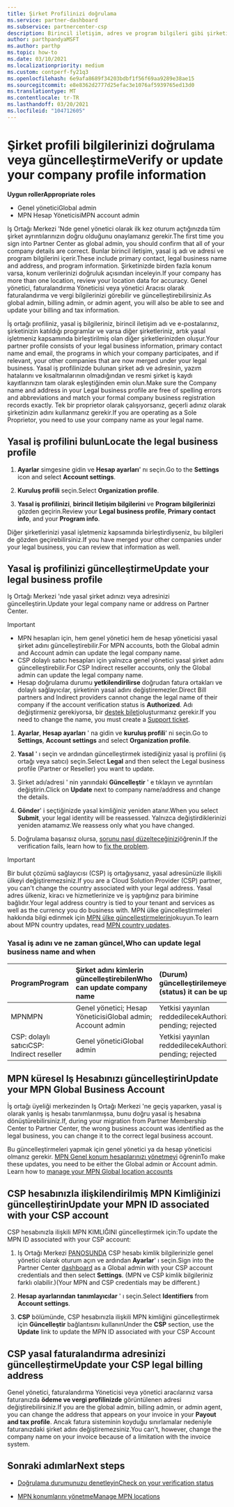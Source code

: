 ```yaml
---
title: Şirket Profilinizi doğrulama
ms.service: partner-dashboard
ms.subservice: partnercenter-csp
description: Birincil iletişim, adres ve program bilgileri gibi şirketinizin ayrıntılarını nasıl doğrulayacağınızı öğrenin. Yasal ve fatura adreslerinizi de güncelleştirebilirsiniz.
author: parthpandyaMSFT
ms.author: parthp
ms.topic: how-to
ms.date: 03/10/2021
ms.localizationpriority: medium
ms.custom: contperf-fy21q3
ms.openlocfilehash: 6e9afa8689f34203bdbf1f56f69aa9289e38ae15
ms.sourcegitcommit: e8e8362d2777d25efac3e1076af5939765ed13d0
ms.translationtype: MT
ms.contentlocale: tr-TR
ms.lasthandoff: 03/20/2021
ms.locfileid: "104712605"
---
```

# <a name="verify-or-update-your-company-profile-information"></a><span data-ttu-id="f97c9-104">Şirket profili bilgilerinizi doğrulama veya güncelleştirme</span><span class="sxs-lookup"><span data-stu-id="f97c9-104">Verify or update your company profile information</span></span> 

<span data-ttu-id="f97c9-105">**Uygun roller**</span><span class="sxs-lookup"><span data-stu-id="f97c9-105">**Appropriate roles**</span></span>

- <span data-ttu-id="f97c9-106">Genel yönetici</span><span class="sxs-lookup"><span data-stu-id="f97c9-106">Global admin</span></span>
- <span data-ttu-id="f97c9-107">MPN Hesap Yöneticisi</span><span class="sxs-lookup"><span data-stu-id="f97c9-107">MPN account admin</span></span>

<span data-ttu-id="f97c9-108">Iş Ortağı Merkezi 'Nde genel yönetici olarak ilk kez oturum açtığınızda tüm şirket ayrıntılarınızın doğru olduğunu onaylamanız gerekir.</span><span class="sxs-lookup"><span data-stu-id="f97c9-108">The first time you sign into Partner Center as global admin, you should confirm that all of your company details are correct.</span></span> <span data-ttu-id="f97c9-109">Bunlar birincil iletişim, yasal iş adı ve adresi ve program bilgilerini içerir.</span><span class="sxs-lookup"><span data-stu-id="f97c9-109">These include primary contact, legal business name and address, and program information.</span></span> <span data-ttu-id="f97c9-110">Şirketinizde birden fazla konum varsa, konum verilerinizi doğruluk açısından inceleyin.</span><span class="sxs-lookup"><span data-stu-id="f97c9-110">If your company has more than one location, review your location data for accuracy.</span></span> <span data-ttu-id="f97c9-111">Genel yönetici, faturalandırma Yöneticisi veya yönetici Aracısı olarak faturalandırma ve vergi bilgilerinizi görebilir ve güncelleştirebilirsiniz.</span><span class="sxs-lookup"><span data-stu-id="f97c9-111">As global admin, billing admin, or admin agent, you will also be able to see and update your billing and tax information.</span></span>

<span data-ttu-id="f97c9-112">İş ortağı profiliniz, yasal iş bilgileriniz, birincil iletişim adı ve e-postalarınız, şirketinizin katıldığı programlar ve varsa diğer şirketleriniz, artık yasal işletmeniz kapsamında birleştirilmiş olan diğer şirketlerinizden oluşur.</span><span class="sxs-lookup"><span data-stu-id="f97c9-112">Your partner profile consists of your legal business information, primary contact name and email, the programs in which your company participates, and if relevant, your other companies that are now merged under your legal business.</span></span> <span data-ttu-id="f97c9-113">Yasal iş profilinizde bulunan şirket adı ve adresinin, yazım hatalarını ve kısaltmalarının olmadığından ve resmi şirket iş kaydı kayıtlarınızın tam olarak eşleştiğinden emin olun.</span><span class="sxs-lookup"><span data-stu-id="f97c9-113">Make sure the Company name and address in your Legal business profile are free of spelling errors and abbreviations and match your formal company business registration records exactly.</span></span> <span data-ttu-id="f97c9-114">Tek bir proprietor olarak çalışıyorsanız, geçerli adınız olarak şirketinizin adını kullanmanız gerekir.</span><span class="sxs-lookup"><span data-stu-id="f97c9-114">If you are operating as a Sole Proprietor, you need to use your company name as your legal name.</span></span>


## <a name="locate-the-legal-business-profile"></a><span data-ttu-id="f97c9-115">Yasal iş profilini bulun</span><span class="sxs-lookup"><span data-stu-id="f97c9-115">Locate the legal business profile</span></span>

1. <span data-ttu-id="f97c9-116">**Ayarlar** simgesine gidin ve **Hesap ayarları**' nı seçin.</span><span class="sxs-lookup"><span data-stu-id="f97c9-116">Go to the **Settings** icon and select **Account settings**.</span></span>
 
1. <span data-ttu-id="f97c9-117">**Kuruluş profili** seçin.</span><span class="sxs-lookup"><span data-stu-id="f97c9-117">Select **Organization profile**.</span></span> 

2. <span data-ttu-id="f97c9-118">**Yasal iş profilinizi**, **birincil Iletişim bilgilerini** ve **Program bilgilerinizi** gözden geçirin.</span><span class="sxs-lookup"><span data-stu-id="f97c9-118">Review your **Legal business profile**, **Primary contact info**, and your **Program info**.</span></span>

<span data-ttu-id="f97c9-119">Diğer şirketlerinizi yasal işletmeniz kapsamında birleştirdiyseniz, bu bilgileri de gözden geçirebilirsiniz.</span><span class="sxs-lookup"><span data-stu-id="f97c9-119">If you have merged your other companies under your legal business, you can review that information as well.</span></span> 

## <a name="update-your-legal-business-profile"></a><span data-ttu-id="f97c9-120">Yasal iş profilinizi güncelleştirme</span><span class="sxs-lookup"><span data-stu-id="f97c9-120">Update your legal business profile</span></span> 

<span data-ttu-id="f97c9-121">Iş Ortağı Merkezi 'nde yasal şirket adınızı veya adresinizi güncelleştirin.</span><span class="sxs-lookup"><span data-stu-id="f97c9-121">Update your legal company name or address on Partner Center.</span></span>

>[!Important]
>- <span data-ttu-id="f97c9-122">MPN hesapları için, hem genel yönetici hem de hesap yöneticisi yasal şirket adını güncelleştirebilir.</span><span class="sxs-lookup"><span data-stu-id="f97c9-122">For MPN accounts, both the Global admin and Account admin can update the legal company name.</span></span>
>- <span data-ttu-id="f97c9-123">CSP dolaylı satıcı hesapları için yalnızca genel yönetici yasal şirket adını güncelleştirebilir.</span><span class="sxs-lookup"><span data-stu-id="f97c9-123">For CSP Indirect reseller accounts, only the Global admin can update the legal company name.</span></span> 
>- <span data-ttu-id="f97c9-124">Hesap doğrulama durumu **yetkilendirilirse** doğrudan fatura ortakları ve dolaylı sağlayıcılar, şirketinin yasal adını değiştiremezler.</span><span class="sxs-lookup"><span data-stu-id="f97c9-124">Direct Bill partners and Indirect providers cannot change the legal name of their company if the account verification status is **Authorized**.</span></span> <span data-ttu-id="f97c9-125">Adı değiştirmeniz gerekiyorsa, bir [destek bileti](https://partner.microsoft.com/dashboard/support/servicerequests/create?stage=2&topicid=eb74583c-61b3-2124-bffc-00920e0ae772)oluşturmanız gerekir.</span><span class="sxs-lookup"><span data-stu-id="f97c9-125">If you need to change the name, you must create a [Support ticket](https://partner.microsoft.com/dashboard/support/servicerequests/create?stage=2&topicid=eb74583c-61b3-2124-bffc-00920e0ae772).</span></span>



1. <span data-ttu-id="f97c9-126">**Ayarlar**, **Hesap ayarları** ' na gidin ve **kuruluş profili**' ni seçin.</span><span class="sxs-lookup"><span data-stu-id="f97c9-126">Go to **Settings**, **Account settings** and select **Organization profile**.</span></span>

2. <span data-ttu-id="f97c9-127">**Yasal** ' ı seçin ve ardından güncelleştirmek istediğiniz yasal iş profilini (iş ortağı veya satıcı) seçin.</span><span class="sxs-lookup"><span data-stu-id="f97c9-127">Select **Legal**  and then select the Legal business profile (Partner or Reseller) you want to update.</span></span>

1. <span data-ttu-id="f97c9-128">Şirket adı/adresi ' nin yanındaki **Güncelleştir**  ' e tıklayın ve ayrıntıları değiştirin.</span><span class="sxs-lookup"><span data-stu-id="f97c9-128">Click on **Update**  next to company name/address and change the details.</span></span>
 
1. <span data-ttu-id="f97c9-129">**Gönder**' i seçtiğinizde yasal kimliğiniz yeniden atanır.</span><span class="sxs-lookup"><span data-stu-id="f97c9-129">When you select **Submit**, your legal identity will be reassessed.</span></span> <span data-ttu-id="f97c9-130">Yalnızca değiştirdiklerinizi yeniden atamamız.</span><span class="sxs-lookup"><span data-stu-id="f97c9-130">We reassess only what you have changed.</span></span>

1. <span data-ttu-id="f97c9-131">Doğrulama başarısız olursa, [sorunu nasıl düzelteceğinizi](verification-responses.md)öğrenin.</span><span class="sxs-lookup"><span data-stu-id="f97c9-131">If the verification fails, learn how to [fix the problem](verification-responses.md).</span></span>

>[!Important]
><span data-ttu-id="f97c9-132">Bir bulut çözümü sağlayıcısı (CSP) iş ortağıysanız, yasal adresünüzle ilişkili ülkeyi değiştiremezsiniz.</span><span class="sxs-lookup"><span data-stu-id="f97c9-132">If you are a Cloud Solution Provider (CSP) partner, you can't change the country associated with your legal address.</span></span> <span data-ttu-id="f97c9-133">Yasal adres ülkeniz, kiracı ve hizmetlerinize ve iş yaptığınız para birimine bağlıdır.</span><span class="sxs-lookup"><span data-stu-id="f97c9-133">Your legal address country is tied to your tenant and services as well as the currency you do business with.</span></span> <span data-ttu-id="f97c9-134">MPN ülke güncelleştirmeleri hakkında bilgi edinmek için  [MPN ülke güncelleştirmelerini](manage-locations.md#change-country-of-partner-global-account)okuyun.</span><span class="sxs-lookup"><span data-stu-id="f97c9-134">To learn about MPN country updates, read  [MPN country updates](manage-locations.md#change-country-of-partner-global-account).</span></span>


### <a name="who-can-update-legal-business-name-and-when"></a><span data-ttu-id="f97c9-135">Yasal iş adını ve ne zaman güncel,</span><span class="sxs-lookup"><span data-stu-id="f97c9-135">Who can update legal business name and when</span></span>

|<span data-ttu-id="f97c9-136">**Program**</span><span class="sxs-lookup"><span data-stu-id="f97c9-136">**Program**</span></span>|<span data-ttu-id="f97c9-137">**Şirket adını kimlerin güncelleştirebilen**</span><span class="sxs-lookup"><span data-stu-id="f97c9-137">**Who can update company name**</span></span>|<span data-ttu-id="f97c9-138">**(Durum) güncelleştirilemeyebilir**</span><span class="sxs-lookup"><span data-stu-id="f97c9-138">**When (status) it can be updated**</span></span>|<span data-ttu-id="f97c9-139">**İzin verildi**</span><span class="sxs-lookup"><span data-stu-id="f97c9-139">**Allowed**</span></span>|
|---------------------|:-------------------------------|:------------|:-----------------|
<span data-ttu-id="f97c9-140">MPN</span><span class="sxs-lookup"><span data-stu-id="f97c9-140">MPN</span></span>|<span data-ttu-id="f97c9-141">Genel yönetici; Hesap Yöneticisi</span><span class="sxs-lookup"><span data-stu-id="f97c9-141">Global admin; Account admin</span></span>|<span data-ttu-id="f97c9-142">Yetkisi yayınlan reddedilecek</span><span class="sxs-lookup"><span data-stu-id="f97c9-142">Authorized; pending; rejected</span></span>| <span data-ttu-id="f97c9-143">İzin Verildi</span><span class="sxs-lookup"><span data-stu-id="f97c9-143">Allowed</span></span>|
|<span data-ttu-id="f97c9-144">CSP: dolaylı satıcı</span><span class="sxs-lookup"><span data-stu-id="f97c9-144">CSP: Indirect reseller</span></span>|<span data-ttu-id="f97c9-145">Genel yönetici</span><span class="sxs-lookup"><span data-stu-id="f97c9-145">Global admin</span></span>|<span data-ttu-id="f97c9-146">Yetkisi yayınlan reddedilecek</span><span class="sxs-lookup"><span data-stu-id="f97c9-146">Authorized; pending; rejected</span></span>| <span data-ttu-id="f97c9-147">İzin Verildi</span><span class="sxs-lookup"><span data-stu-id="f97c9-147">Allowed</span></span>|


## <a name="update-your-mpn-global-business-account"></a><span data-ttu-id="f97c9-148">MPN küresel Iş Hesabınızı güncelleştirin</span><span class="sxs-lookup"><span data-stu-id="f97c9-148">Update your MPN Global Business Account</span></span>

<span data-ttu-id="f97c9-149">İş ortağı üyeliği merkezinden Iş Ortağı Merkezi 'ne geçiş yaparken, yasal iş olarak yanlış iş hesabı tanımlanmışsa, bunu doğru yasal iş hesabına dönüştürebilirsiniz.</span><span class="sxs-lookup"><span data-stu-id="f97c9-149">If, during your migration from Partner Membership Center to Partner Center, the wrong business account was identified as the legal business, you can change it to the correct legal business account.</span></span>

<span data-ttu-id="f97c9-150">Bu güncelleştirmeleri yapmak için genel yönetici ya da hesap yöneticisi olmanız gerekir. [MPN Genel konum hesaplarınızı yönetmeyi](manage-locations.md) öğrenin</span><span class="sxs-lookup"><span data-stu-id="f97c9-150">To make these updates, you need to be either the Global admin or Account admin. Learn how to [manage your MPN Global location accounts](manage-locations.md)</span></span>


## <a name="update-your-mpn-id-associated-with-your-csp-account"></a><span data-ttu-id="f97c9-151">CSP hesabınızla ilişkilendirilmiş MPN Kimliğinizi güncelleştirin</span><span class="sxs-lookup"><span data-stu-id="f97c9-151">Update your MPN ID associated with your CSP account</span></span>

<span data-ttu-id="f97c9-152">CSP hesabınızla ilişkili MPN KIMLIĞINI güncelleştirmek için:</span><span class="sxs-lookup"><span data-stu-id="f97c9-152">To update the MPN ID associated with your CSP account:</span></span>

1. <span data-ttu-id="f97c9-153">Iş Ortağı Merkezi [PANOSUNDA](https://partner.microsoft.com/dashboard/home) CSP hesabı kimlik bilgilerinizle genel yönetici olarak oturum açın ve ardından **Ayarlar**' ı seçin.</span><span class="sxs-lookup"><span data-stu-id="f97c9-153">Sign into the Partner Center [dashboard](https://partner.microsoft.com/dashboard/home) as a Global admin with your CSP account credentials and then select **Settings**.</span></span> <span data-ttu-id="f97c9-154">(MPN ve CSP kimlik bilgileriniz farklı olabilir.)</span><span class="sxs-lookup"><span data-stu-id="f97c9-154">(Your MPN and CSP credentials may be different.)</span></span>
 
1. <span data-ttu-id="f97c9-155">**Hesap ayarlarından** **tanımlayıcılar** ' ı seçin.</span><span class="sxs-lookup"><span data-stu-id="f97c9-155">Select **Identifiers** from **Account settings**.</span></span>

1. <span data-ttu-id="f97c9-156">**CSP** bölümünde, CSP hesabınızla ilişkili MPN kimliğini güncelleştirmek için **Güncelleştir** bağlantısını kullanın</span><span class="sxs-lookup"><span data-stu-id="f97c9-156">Under the **CSP** section, use the **Update** link to update the MPN ID associated with your CSP Account</span></span> 


## <a name="update-your-csp-legal-billing-address"></a><span data-ttu-id="f97c9-157">CSP yasal faturalandırma adresinizi güncelleştirme</span><span class="sxs-lookup"><span data-stu-id="f97c9-157">Update your CSP legal billing address</span></span>

<span data-ttu-id="f97c9-158">Genel yönetici, faturalandırma Yöneticisi veya yönetici aracılarınız varsa faturanızda **ödeme ve vergi profilinizde** görüntülenen adresi değiştirebilirsiniz.</span><span class="sxs-lookup"><span data-stu-id="f97c9-158">If you are the global admin, billing admin, or admin agent, you can change the address that appears on your invoice in your **Payout and tax profile**.</span></span> <span data-ttu-id="f97c9-159">Ancak fatura sisteminin koyduğu sınırlamalar nedeniyle faturanızdaki şirket adını değiştiremezsiniz.</span><span class="sxs-lookup"><span data-stu-id="f97c9-159">You can't, however, change the company name on your invoice because of a limitation with the invoice system.</span></span>


## <a name="next-steps"></a><span data-ttu-id="f97c9-160">Sonraki adımlar</span><span class="sxs-lookup"><span data-stu-id="f97c9-160">Next steps</span></span>

- [<span data-ttu-id="f97c9-161">Doğrulama durumunuzu denetleyin</span><span class="sxs-lookup"><span data-stu-id="f97c9-161">Check on your verification status</span></span>](verification-responses.md)

- [<span data-ttu-id="f97c9-162">MPN konumlarını yönetme</span><span class="sxs-lookup"><span data-stu-id="f97c9-162">Manage MPN locations</span></span>](manage-locations.md)

